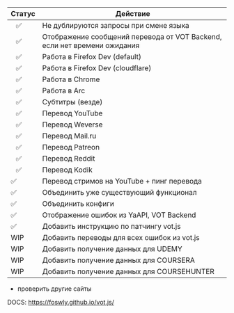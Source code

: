 | Статус | Действие                                                                 |
| ------ | ------------------------------------------------------------------------ |
| ⠀✅    | Не дублируются запросы при смене языка                                   |
| ⠀✅    | Отображение сообщений перевода от VOT Backend, если нет времени ожидания |
| ⠀✅    | Работа в Firefox Dev (default)                                           |
| ⠀✅    | Работа в Firefox Dev (cloudflare)                                        |
| ⠀✅    | Работа в Chrome                                                          |
| ⠀✅    | Работа в Arc                                                             |
| ⠀✅    | Субтитры (везде)                                                         |
| ⠀✅    | Перевод YouTube                                                          |
| ⠀✅    | Перевод Weverse                                                          |
| ⠀✅    | Перевод Mail.ru                                                          |
| ⠀✅    | Перевод Patreon                                                          |
| ⠀✅    | Перевод Reddit                                                           |
| ⠀✅    | Перевод Kodik                                                            |
| ✅     | Перевод стримов на YouTube + пинг перевода                               |
| ✅     | Объединить уже существующий функционал                                   |
| ✅     | Объединить конфиги                                                       |
| ✅     | Отображение ошибок из YaAPI, VOT Backend                                 |
| ✅     | Добавить инструкцию по патчингу vot.js                                   |
| WIP    | Добавить переводы для всех ошибок из vot.js                              |
| WIP    | Добавить получение данных для UDEMY                                      |
| WIP    | Добавить получение данных для COURSERA                                   |
| WIP    | Добавить получение данных для COURSEHUNTER                               |

- проверить другие сайты

DOCS: https://foswly.github.io/vot.js/
